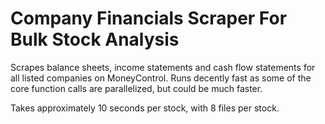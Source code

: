 # Company Financials Scraper For Bulk Stock Analysis
Scrapes balance sheets, income statements and cash flow statements for all listed companies on MoneyControl. Runs decently fast as some of the core function calls are parallelized, but could be much faster.

Takes approximately 10 seconds per stock, with 8 files per stock.

